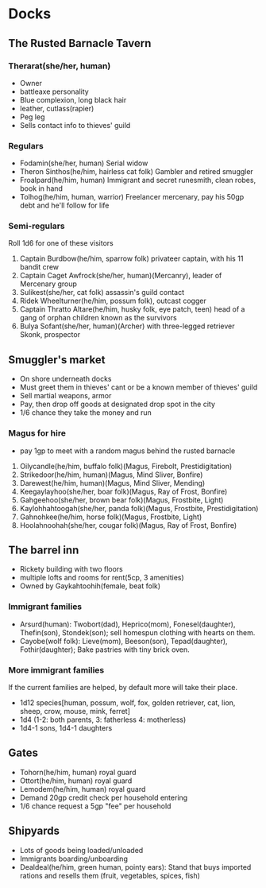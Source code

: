 # Docks

## The Rusted Barnacle Tavern

### Therarat(she/her, human)
- Owner
- battleaxe personality
- Blue complexion, long black hair
- leather, cutlass(rapier)
- Peg leg
- Sells contact info to thieves' guild

### Regulars
- Fodamin(she/her, human) Serial widow
- Theron Sinthos(he/him, hairless cat folk) Gambler and retired smuggler
- Froalpard(he/him, human) Immigrant and secret runesmith, clean robes, book in hand
- Tolhog(he/him, human, warrior) Freelancer mercenary, pay his 50gp debt and he'll follow for life

### Semi-regulars
Roll 1d6 for one of these visitors

1. Captain Burdbow(he/him, sparrow folk) privateer captain, with his 11 bandit crew
2. Captain Caget Awfrock(she/her, human)(Mercanry), leader of Mercenary group
3. Sulikest(she/her, cat folk) assassin's guild contact
4. Ridek Wheelturner(he/him, possum folk), outcast cogger
5. Captain Thratto Altare(he/him, husky folk, eye patch, teen) head of a gang of orphan children known as the survivors
6. Bulya Sofant(she/her, human)(Archer) with three-legged retriever Skonk, prospector

## Smuggler's market
- On shore underneath docks
- Must greet them in thieves' cant or be a known member of thieves' guild
- Sell martial weapons, armor
- Pay, then drop off goods at designated drop spot in the city
- 1/6 chance they take the money and run

### Magus for hire
- pay 1gp to meet with a random magus behind the rusted barnacle

1. Oilycandle(he/him, buffalo folk)(Magus, Firebolt, Prestidigitation)
2. Strikedoor(he/him, human)(Magus, Mind Sliver, Bonfire)
3. Darewest(he/him, human)(Magus, Mind Sliver, Mending)
4. Keegaylayhoo(she/her, boar folk)(Magus, Ray of Frost, Bonfire)
5. Gahgeehoo(she/her, brown bear folk)(Magus, Frostbite, Light)
6. Kaylohhahtoogah(she/her, panda folk)(Magus, Frostbite, Prestidigitation)
7. Gahnohkee(he/him, horse folk)(Magus, Frostbite, Light)
8. Hoolahnoohah(she/her, cougar folk)(Magus, Ray of Frost, Bonfire)


## The barrel inn
- Rickety building with two floors
- multiple lofts and rooms for rent(5cp, 3 amenities)
- Owned by Gaykahtoohih(female, beat folk)

### Immigrant families
- Arsurd(human): Twobort(dad), Heprico(mom), Fonesel(daughter), Thefin(son), Stondek(son); sell homespun clothing with hearts on them.
- Cayobe(wolf folk): Lieve(mom), Beeson(son), Tepad(daughter), Fothir(daughter); Bake pastries with tiny brick oven.

### More immigrant families
If the current families are helped, by default more will take their place.
- 1d12 species[human, possum, wolf, fox, golden retriever, cat, lion, sheep, crow, mouse, mink, ferret]
- 1d4 (1-2: both parents, 3: fatherless 4: motherless)
- 1d4-1 sons, 1d4-1 daughters

## Gates
- Tohorn(he/him, human) royal guard
- Ottort(he/him, human) royal guard
- Lemodem(he/him, human) royal guard
- Demand 20gp credit check per household entering
- 1/6 chance request a 5gp "fee" per household

## Shipyards
- Lots of goods being loaded/unloaded
- Immigrants boarding/unboarding
- Dealdeal(he/him, green human, pointy ears): Stand that buys imported rations and resells them (fruit, vegetables, spices, fish)